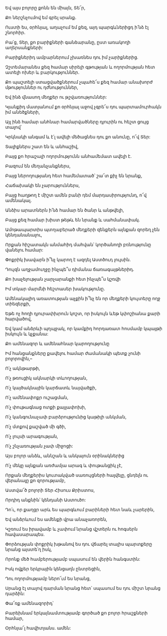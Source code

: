 Եվ այս բոլորը քոնն են միայն, Տե՜ր,

Քո ներշնչումով եմ գրել սրանք.

Ուստի ես, օրհնյալ, աղաչում եմ քեզ, այդ պարգևներիցդ ի՛նձ էլ շնորհիր.

Բա՛ց, Տեր, քո բարիքների գանձարանը, ըստ առակողի աղերսանքների:

Բարիքներիդ ամբարներում չխառնես դու իմ չարիքներից.

Չշտեմարանես քեզ համար սիրելի գթության և ողորմության հետ ատելի ոխեր և բարկություններ.

Քո պաշտելի ստացվածքներում չպահե՜ս քեզ համար անախորժ մթություններ ու դժնություններ,

Եվ ինձ վնասող մեղքեր ու թշվառություններ:

Կյանքիդ մատյանում քո օրհնյալ աջով չգրե՜ս դու պարտամուրհակն իմ անեծքների,

Այլ ինձ համար անհնար համարվածները դյուրին ու հեշտ ցույց տալով՝

Կրկնակի անգամ և է՛լ ավելի մեծացնես դու քո անունը, ո՜վ Տեր:

Տալիքներս շատ են և անհաշիվ,

Բայց քո հրաշալի ողորմությունն անհամեմատ ավելի է.

Բազում են մեղանչանքներս,

Բայց ներողությանդ հետ համեմատած՝ շա՜տ քիչ են նրանք,

Հաճախակի են չարություններս,

Բայց հաղթող է միշտ ամեն բանի դեմ մարդասիրությունդ, ո՜վ ամենակալ.

Անձիս արատներն ի՛նձ համար են ծանր և անթվելի,

Բայց քեզ համար խիստ թեթև են նրանք և սահմանափակ.

Ամոթապարտիս պտղաբերած մեղքերի զենքերն այնքան զորեղ չեն կենդանանալու,

Որքան հիշատակն անմահիդ մահվան՝ կործանողի բռնությունը վանելու համար:

Փոքրիկ խավարն ի՞նչ կարող է ազդել Աստծուդ լույսին.

Դույզն աղջամուղջը ինչպե՞ս դիմանա ճառագայթներիդ.

Քո խաչելության չարչարանքի հետ ինչպե՞ս կշռվի

Իմ տկար մարմնի հեշտասեր խակությունը.

Ամենակալիդ առատության աչքին ի՞նչ են որ մեղքերի կույտերը ողջ տիեզերքի,

Եթե ոչ հողի դյուրափխրուն կոշտ, որ իսկույն ևեթ կփոշիանա քարի հարվածով,

Եվ կամ անձրևի պղպջակ, որ կամքիդ հորդառատ հոսմամբ կպայթի իսկույն և կչքանա:

Քո ամենազոր և ամենահնար կարողությունը

Իմ հանցանքները քավելու համար ժամանակի պետք չունի բոլորովին,–

Ո՛չ ակնթարթի,

Ո՛չ թռուցիկ ակնարկի տևողության,

Ո՛չ կայծակնային կարճատև նայվածքի,

Ո՛չ ամենափոքր ուշացման,

Ո՛չ փութագնաց ոտքի քայլափոխի,

Ո՛չ կանգունաչափ բարձրությունից կաթիլի անկման,

Ո՛չ մտքով քաշված մի գծի,

Ո՛չ լույսի արագության,

Ո՛չ շնչառության չափ միջոցի:

Այս բոլոր անձև, աննշան և անկայուն օրինակներից

Ո՛չ մեկը այնքան առժամյա արագ և փութանցիկ չէ,

Որքան մեղքերիս կուտակված սառույցների հալվելը, ցնդելն ու վերանալը քո զորությամբ,

Աստվա՜ծ բոլորի Տեր Հիսուս Քրիստոս,

Որդիդ անքնին՝ կենդանի Աստուծո:

Դո՛ւ, որ քաղցր արև ես պարգևում բարիների հետ նաև չարերին,

Եվ անձրևում ես ամենքի վրա անաչառորեն,

Կշռում ես իրավամբ և չափում նրանց վշտերն ու հոգսերն հավասարապես.

Փորձության փոքրիկ խթանով ես դու վճարել տալիս պարտքերը նրանց այստե՛ղ իսկ,

Որոնք մեծ համբերությամբ սպասում են վերին հանգստին:

Իսկ ովքեր երկրային կենցաղն ընտրեցին,

Դու ողորմությամբ ներո՜ւմ ես նրանց,

Սրանց էլ տալով դարման նրանց հետ՝ սպասում ես դու միշտ նրանց դարձին:

Փա՜ռք ամենազորիդ՝

Բարեխնամ երկայնամտությամբ գործած քո բոլոր հրաշքների համար,

Օրհնյա՜լ հավիտյանս. ամեն: